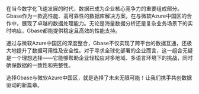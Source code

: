 在当今数字化飞速发展的时代，数据已成为企业核心竞争力的重要组成部分。Gbase作为一款高性能、高可靠性的数据库解决方案，在与微软Azure中国区的合作中，展现了卓越的数据处理能力。无论是海量数据分析还是复杂业务场景下的实时响应，Gbase都能提供稳定且高效的性能支持。

通过与微软Azure中国区的深度整合，Gbase不仅实现了跨平台的数据互通，还极大地提升了数据可用性及安全性。对于寻求全球化部署的企业而言，这一组合无疑是一个理想选择——它能够帮助企业轻松应对多地域、多语言环境下的挑战，同时确保数据的一致性和完整性。

选择Gbase与微软Azure中国区，就是选择了未来无限可能！让我们携手共创数据驱动的新篇章。